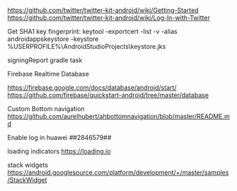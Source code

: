 
https://github.com/twitter/twitter-kit-android/wiki/Getting-Started
https://github.com/twitter/twitter-kit-android/wiki/Log-In-with-Twitter


Get SHA1 key fingerprint:
keytool -exportcert -list -v -alias androidappskeystore -keystore %USERPROFILE%\AndroidStudioProjects\keystore.jks

signingReport gradle task


Firebase Realtime Database

https://firebase.google.com/docs/database/android/start/
https://github.com/firebase/quickstart-android/tree/master/database

Custom Bottom navigation
https://github.com/aurelhubert/ahbottomnavigation/blob/master/README.md

Enable log in huawei 
*#*#2846579#*#*

loading indicators
https://loading.io

stack widgets
https://android.googlesource.com/platform/development/+/master/samples/StackWidget